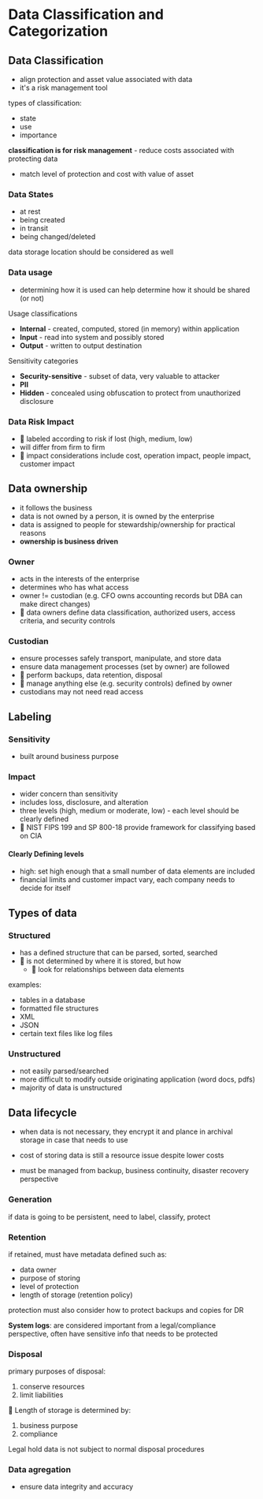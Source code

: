 # Data Classification and Categorization

## Data Classification

- align protection and asset value associated with data
- it's a risk management tool 

types of classification:

- state
- use
- importance

**classification is for risk management** - reduce costs associated with protecting data

- match level of protection and cost with value of asset

### Data States

- at rest
- being created
- in transit
- being changed/deleted

data storage location should be considered as well

### Data usage

- determining how it is used can help determine how it should be shared (or not)

Usage classifications

- **Internal** - created, computed, stored (in memory) within application
- **Input** - read into system and possibly stored
- **Output** - written to output destination

Sensitivity categories

- **Security-sensitive** - subset of data, very valuable to attacker
- **PII**
- **Hidden** - concealed using obfuscation to protect from unauthorized disclosure

### Data Risk Impact

- 📝 labeled according to risk if lost (high, medium, low)
- will differ from firm to firm
- 📝 impact considerations include cost, operation impact, people impact, customer impact

## Data ownership

- it follows the business
- data is not owned by a person, it is owned by the enterprise
- data is assigned to people for stewardship/ownership for practical reasons
- **ownership is business driven**

### Owner

- acts in the interests of the enterprise
- determines who has what access
- owner != custodian (e.g. CFO owns accounting records but DBA can make direct changes)
- 📝 data owners define data classification, authorized users, access criteria, and security controls

### Custodian

- ensure processes safely transport, manipulate, and store data
- ensure data management processes (set by owner) are followed
- 📝 perform backups, data retention, disposal
- 📝 manage anything else (e.g. security controls) defined by owner
- custodians may not need read access

## Labeling

### Sensitivity

- built around business purpose

### Impact

- wider concern than sensitivity
- includes loss, disclosure, and alteration
- three levels (high, medium or moderate, low) - each level should be clearly defined
- 📝 NIST FIPS 199 and SP 800-18 provide framework for classifying based on CIA

#### Clearly Defining levels

- high: set high enough that a small number of data elements are included
- financial limits and customer impact vary, each company needs to decide for itself

## Types of data

### Structured

- has a defined structure that can be parsed, sorted, searched
- 📝 is not determined by where it is stored, but how
  - 📝 look for relationships between data elements

examples:

- tables in a database
- formatted file structures
- XML
- JSON
- certain text files like log files

### Unstructured

- not easily parsed/searched
- more difficult to modify outside originating application (word docs, pdfs)
- majority of data is unstructured

## Data lifecycle

- when data is not necessary, they encrypt it and plance in archival storage in case that needs to use

- cost of storing data is still a resource issue despite lower costs
- must be managed from backup, business continuity, disaster recovery perspective

### Generation

if data is going to be persistent, need to label, classify, protect

### Retention

if retained, must have metadata defined such as:

- data owner
- purpose of storing
- level of protection
- length of storage (retention policy)

protection must also consider how to protect backups and copies for DR

**System logs**: are considered important from a legal/compliance perspective, often have sensitive info that needs to be protected

### Disposal

primary purposes of disposal:

1. conserve resources
2. limit liabilities

📝 Length of storage is determined by:

1. business purpose
2. compliance

Legal hold data is not subject to normal disposal procedures

### Data agregation

- ensure data integrity and accuracy 
